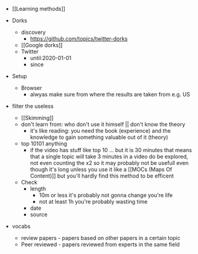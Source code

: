 - [[Learning methods]]
- Dorks
	- discovery
		- https://github.com/topics/twitter-dorks
	- [[Google dorks]]
	- Twitter
		- until:2020-01-01
		- since


- Setup
	- Browser
		- alwyas make sure from where the results are taken from e.g. US
- filter the useless
	- [[Skimming]]
	- don't learn from: who don't use it himself || don't know the theory
		- it's like reading: you need the book (experience) and the knowledge to gain something valuable out of it (theory)
	- top 10101 anything
		- if the video has stuff like top 10 ... but it is 30 minutes that means that a single topic will take 3 minutes in a video do be explored, not even counting the x2 so it may probably not be usefull even though it's long unless you use it like a [[MOCs (Maps Of Content)]] but you'll hardly find this method to be efficent
	- Check
		- length
			- 10m or less it's probably not gonna change you're life
			- not at least 1h you're probably wasting time
		- date
		- source

- vocabs
	- review papers - papers based on other papers in a certain topic
	- Peer reviewed - papers reviewed from experts in the same field

